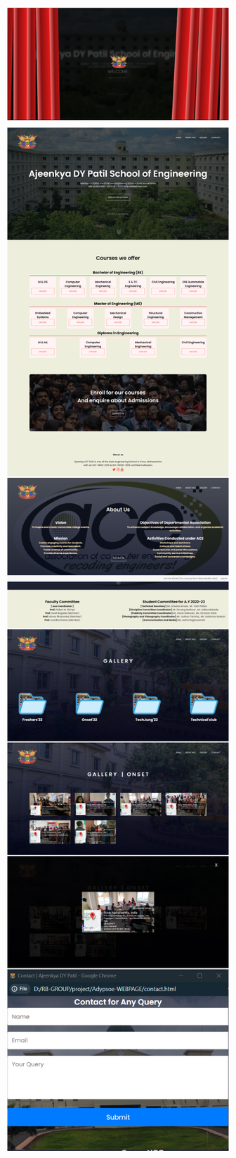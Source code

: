 [![Click for animation of open curtains](upload/11.png)](https://www.youtube.com/embed/bdHJsT3lG-4)


<div>
    <img src="upload/2.png" alt="2">
    <img src="upload/3.png" alt="3">
    <img src="upload/4.png" alt="4">
    <img src="upload/5.png" alt="3">
    <img src="upload/6.png" alt="4">
    <img src="upload/7.png" alt="3">
   
</div>

